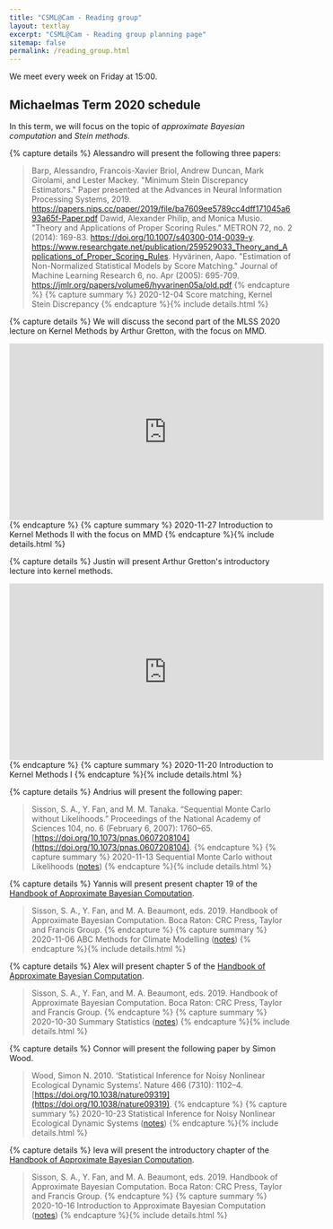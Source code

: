 ```yaml
---
title: "CSML@Cam - Reading group"
layout: textlay
excerpt: "CSML@Cam - Reading group planning page"
sitemap: false
permalink: /reading_group.html
---
```


We meet every week on Friday at 15:00. 



## Michaelmas Term 2020 schedule

In this term, we will focus on the topic of *approximate Bayesian computation* and *Stein methods*.


{% capture details %}
Alessandro will present the following three papers:
> Barp, Alessandro, Francois-Xavier Briol, Andrew Duncan, Mark Girolami, and Lester Mackey. "Minimum Stein Discrepancy Estimators." Paper presented at the Advances in Neural Information Processing Systems, 2019. https://papers.nips.cc/paper/2019/file/ba7609ee5789cc4dff171045a693a65f-Paper.pdf
> Dawid, Alexander Philip, and Monica Musio. "Theory and Applications of Proper Scoring Rules." METRON 72, no. 2 (2014): 169-83. https://doi.org/10.1007/s40300-014-0039-y. https://www.researchgate.net/publication/259529033_Theory_and_Applications_of_Proper_Scoring_Rules.
> Hyvärinen, Aapo. "Estimation of Non-Normalized Statistical Models by Score Matching." Journal of Machine Learning Research 6, no. Apr (2005): 695-709. https://jmlr.org/papers/volume6/hyvarinen05a/old.pdf
{% endcapture %}
{% capture summary %}
2020-12-04 Score matching, Kernel Stein Discrepancy
{% endcapture %}{% include details.html %}


{% capture details %}
We will discuss the second part of the MLSS 2020 lecture on Kernel Methods by Arthur Gretton, with the focus on MMD.
<iframe width="560" height="315" src="https://www.youtube.com/embed/eANiXrWO1dM" frameborder="0" allow="accelerometer; autoplay; clipboard-write; encrypted-media; gyroscope; picture-in-picture" allowfullscreen></iframe>
{% endcapture %}
{% capture summary %}
2020-11-27 Introduction to Kernel Methods II with the focus on MMD
{% endcapture %}{% include details.html %}


{% capture details %}
Justin will present Arthur Gretton's introductory lecture into kernel methods.
<iframe width="560" height="315" src="https://www.youtube.com/embed/alrKls6BORc" frameborder="0" allow="accelerometer; autoplay; clipboard-write; encrypted-media; gyroscope; picture-in-picture" allowfullscreen></iframe>
{% endcapture %}
{% capture summary %}
2020-11-20 Introduction to Kernel Methods I
{% endcapture %}{% include details.html %}


{% capture details %}
Andrius will present the following paper:
> Sisson, S. A., Y. Fan, and M. M. Tanaka. “Sequential Monte Carlo without Likelihoods.” Proceedings of the National Academy of Sciences 104, no. 6 (February 6, 2007): 1760–65. [https://doi.org/10.1073/pnas.0607208104](https://doi.org/10.1073/pnas.0607208104).
{% endcapture %}
{% capture summary %}
2020-11-13 Sequential Monte Carlo without Likelihoods ([notes](_support_files/reading_group/2020_11_13-reading_group_andrius_smc_without_likelihoods.pdf))
{% endcapture %}{% include details.html %}


{% capture details %}
Yannis will present present chapter 19 of the [Handbook of Approximate Bayesian Computation](https://www.routledge.com/Handbook-of-Approximate-Bayesian-Computation/Sisson-Fan-Beaumont/p/book/9781439881507).  
> Sisson, S. A., Y. Fan, and M. A. Beaumont, eds. 2019. Handbook of Approximate Bayesian Computation. Boca Raton: CRC Press, Taylor and Francis Group.
{% endcapture %}
{% capture summary %}
2020-11-06 ABC Methods for Climate Modelling ([notes](_support_files/reading_group/2020_11_06_reading_group_yannis_abc_climate_modelling.pdf))
{% endcapture %}{% include details.html %}


{% capture details %}
Alex will present chapter 5 of the [Handbook of Approximate Bayesian Computation](https://www.routledge.com/Handbook-of-Approximate-Bayesian-Computation/Sisson-Fan-Beaumont/p/book/9781439881507).  
> Sisson, S. A., Y. Fan, and M. A. Beaumont, eds. 2019. Handbook of Approximate Bayesian Computation. Boca Raton: CRC Press, Taylor and Francis Group.
{% endcapture %}
{% capture summary %}
2020-10-30 Summary Statistics ([notes](_support_files/reading_group/2020_10_30_reading_group_alex_summary_statistics.pdf))
{% endcapture %}{% include details.html %}


{% capture details %}
Connor will present the following paper by Simon Wood.
> Wood, Simon N. 2010. ‘Statistical Inference for Noisy Nonlinear Ecological Dynamic Systems’. Nature 466 (7310): 1102–4. [https://doi.org/10.1038/nature09319](https://doi.org/10.1038/nature09319).
{% endcapture %}
{% capture summary %}
2020-10-23 Statistical Inference for Noisy Nonlinear Ecological Dynamic Systems ([notes](_support_files/reading_group/2020_10_23_reading_group_connor_nonlinear_dynamics.pdf))
{% endcapture %}{% include details.html %}


{% capture details %}
Ieva will present the introductory chapter of the [Handbook of Approximate Bayesian Computation](https://www.routledge.com/Handbook-of-Approximate-Bayesian-Computation/Sisson-Fan-Beaumont/p/book/9781439881507). 
> Sisson, S. A., Y. Fan, and M. A. Beaumont, eds. 2019. Handbook of Approximate Bayesian Computation. Boca Raton: CRC Press, Taylor and Francis Group.
{% endcapture %}
{% capture summary %}
2020-10-16 Introduction to Approximate Bayesian Computation ([notes](_support_files/reading_group/2020_10_16_reading_group_ieva_intro_to_abc.pdf))
{% endcapture %}{% include details.html %}

